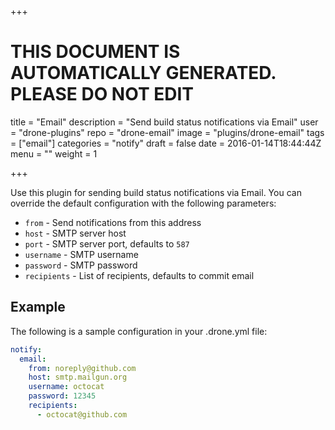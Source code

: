 +++

# THIS DOCUMENT IS AUTOMATICALLY GENERATED. PLEASE DO NOT EDIT

title = "Email"
description = "Send build status notifications via Email"
user = "drone-plugins"
repo = "drone-email"
image = "plugins/drone-email"
tags = ["email"]
categories = "notify"
draft = false
date = 2016-01-14T18:44:44Z
menu = ""
weight = 1

+++

Use this plugin for sending build status notifications via Email. You can
override the default configuration with the following parameters:

* `from` - Send notifications from this address
* `host` - SMTP server host
* `port` - SMTP server port, defaults to `587`
* `username` - SMTP username
* `password` - SMTP password
* `recipients` - List of recipients, defaults to commit email

## Example

The following is a sample configuration in your .drone.yml file:

```yaml
notify:
  email:
    from: noreply@github.com
    host: smtp.mailgun.org
    username: octocat
    password: 12345
    recipients:
      - octocat@github.com
```

